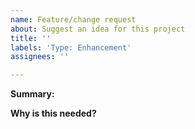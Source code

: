 ```yaml
---
name: Feature/change request
about: Suggest an idea for this project
title: ''
labels: 'Type: Enhancement'
assignees: ''

---
```


**Summary:**
<!-- A clear and consise description of the feature you'd like to be added, or the change you'd like to be made. -->

**Why is this needed?**
<!-- Describe the motivation behind making this change. -->
